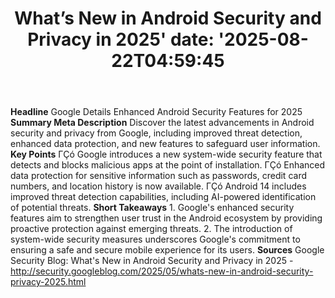 ﻿---
title: "What’s New in Android Security and Privacy in 2025'
date: '2025-08-22T04:59:45"
category: "Markets"
summary: ""
slug: "whats new in android security and privacy in 2025"
source_urls:
  - "http://security.googleblog.com/2025/05/whats-new-in-android-security-privacy-2025.html"
seo:
  title: "What’s New in Android Security and Privacy in 2025 | Hash n Hedge'
  description: '"
  keywords: ["news", "markets", "brief"]
---
**Headline** Google Details Enhanced Android Security Features for 2025  **Summary Meta Description** Discover the latest advancements in Android security and privacy from Google, including improved threat detection, enhanced data protection, and new features to safeguard user information.  **Key Points**  ΓÇó Google introduces a new system-wide security feature that detects and blocks malicious apps at the point of installation. ΓÇó Enhanced data protection for sensitive information such as passwords, credit card numbers, and location history is now available. ΓÇó Android 14 includes improved threat detection capabilities, including AI-powered identification of potential threats.  **Short Takeaways**  1. Google's enhanced security features aim to strengthen user trust in the Android ecosystem by providing proactive protection against emerging threats. 2. The introduction of system-wide security measures underscores Google's commitment to ensuring a safe and secure mobile experience for its users.  **Sources** Google Security Blog: What's New in Android Security and Privacy in 2025 - http://security.googleblog.com/2025/05/whats-new-in-android-security-privacy-2025.html 
